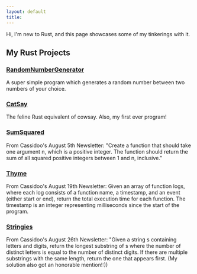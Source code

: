 ```yaml
---
layout: default
title:
---
```


Hi, I'm new to Rust, and this page showcases some of my tinkerings with it. 

## My Rust Projects

### [RandomNumberGenerator](https://github.com/coplat/rng)
A super simple program which generates a random number between two numbers of your choice. 

### [CatSay](https://github.com/coplat/CatSay/)
The feline Rust equivalent of cowsay. Also, my first ever program! 

### [SumSquared](https://github.com/coplat/SumSquared)
From Cassidoo's August 5th Newsletter: "Create a function that should take one argument n, which is a positive integer. The function should return the sum of all squared positive integers between 1 and n, inclusive."

### [Thyme](https://github.com/coplat/Thyme)
From Cassidoo's August 19th Newsletter: Given an array of function logs, where each log consists of a function name, a timestamp, and an event (either start or end), return the total execution time for each function. The timestamp is an integer representing milliseconds since the start of the program.

### [Stringies](https://github.com/coplat/Stringies)
From Cassidoo's August 26th Newsletter: "Given a string s containing letters and digits, return the longest substring of s where the number
of distinct letters is equal to the number of distinct digits. If there are multiple substrings with the same
length, return the one that appears first. (My solution also got an honorable mention!:))

